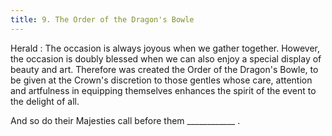 ```yaml
---
title: 9. The Order of the Dragon's Bowle
---
```


Herald
: The occasion is always joyous when we gather together. However, the occasion is doubly blessed when we can also enjoy a special display of beauty and art. Therefore was created the Order of the Dragon's Bowle, to be given at the Crown's discretion to those gentles whose care, attention and artfulness in equipping themselves enhances the spirit of the event to the delight of all.

And so do their Majesties call before them ____________ .
